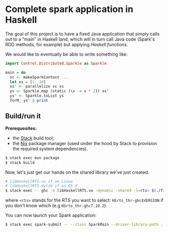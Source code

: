 # Complete spark application in Haskell

The goal of this project is to have a fixed Java application
that simply calls out to a "main" in Haskell land, which will
in turn call Java code (Spark's RDD methods, for example) but
applying _Haskell functions_.

We would like to eventually be able to write something like:

``` haskell
import Control.Distributed.Sparkle as Sparkle

main = do
  sc <- makeSparkContext ...
  let xs = [1..10]
  xs' <- parallelize sc xs
  ys <- Sparkle.map (static (\x -> x * 2)) xs'
  ys' <- Sparkle.toList ys
  forM_ ys' $ print
```

## Build/run it

**Prerequesites:**
* the [Stack][stack] build tool;
* the [Nix][nix] package manager (used under the hood by Stack to
  provision the required system dependencies).

```sh
$ stack exec mvn package
$ stack build
```

Now, let's just get our hands on the shared library we've just created.

```sh
# libHaskellRTS.so if on Linux
# libHaskellRTS.dylib if on OS X
$ stack exec -- ghc -o libHaskellRTS.so -dynamic -shared -l<rts> $(./findLib.sh)
```

where `<rts>` stands for the RTS you want to select:
`HSrts_thr-ghc$VERSION` if you don't know which (e.g `HSrts_thr-ghc7.10.2`).

You can now launch your Spark application:

```sh
$ stack exec spark-submit -- --class SparkMain --driver-library-path . --master local[1] target/sparkle-1.0-jar-with-dependencies.jar
```

[stack]: http://haskellstack.org
[nix]: http://nixos.org/nix
